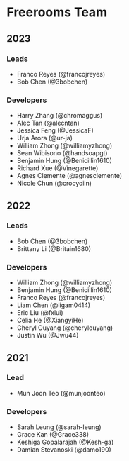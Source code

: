 # Freerooms Team

## 2023
### Leads
- Franco Reyes (@francojreyes)
- Bob Chen (@3bobchen)

### Developers
- Harry Zhang (@chromaggus)
- Alec Tan (@alecntan)
- Jessica Feng (@JessicaF)
- Urja Arora (@ur-ja)
- William Zhong (@williamyzhong)
- Sean Wibisono (@handsoapgt)
- Benjamin Hung (@Benicillin1610)
- Richard Xue (@Vinegarette)
- Agnes Clemente (@agnesclemente)
- Nicole Chun (@crocyoiin)

## 2022
### Leads
- Bob Chen (@3bobchen)
- Brittany Li (@Britain1680)

### Developers
- William Zhong (@williamyzhong)
- Benjamin Hung (@Benicillin1610)
- Franco Reyes (@francojreyes)
- Liam Chen (@ligam0414)
- Eric Liu (@fxlui)
- Celia He (@XiangyiHe)
- Cheryl Ouyang (@cherylouyang)
- Justin Wu (@Jwu44)

## 2021
### Lead
- Mun Joon Teo (@munjoonteo)

### Developers
- Sarah Leung (@sarah-leung)
- Grace Kan (@Grace338)
- Keshiga Gopalarajah (@Kesh-ga)
- Damian Stevanoski (@damo190)

